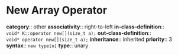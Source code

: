# New Array Operator

**category**:: other
**associativity**:: right-to-left
**in-class-definition**:: `void* K::operator new[](size_t a);`
**out-class-definition**:: `void* operator new[](size_t a);`
**inheritance**:: inherited
**priority**:: 3
**syntax**:: `new type[n]`
**type**:: unary
